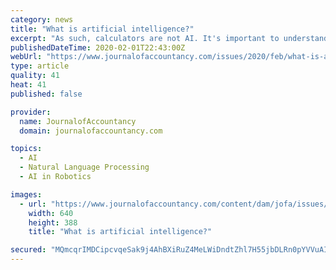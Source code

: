 ```yaml
---
category: news
title: "What is artificial intelligence?"
excerpt: "As such, calculators are not AI. It's important to understand that AI is an umbrella term covering quite a few technologies. Among these are machine learning, deep learning, natural language processing, speech recognition, the aforementioned image recognition, and robotics. These are all AI, but all AI is not, say, machine learning. To further ..."
publishedDateTime: 2020-02-01T22:43:00Z
webUrl: "https://www.journalofaccountancy.com/issues/2020/feb/what-is-artificial-intelligence.html"
type: article
quality: 41
heat: 41
published: false

provider:
  name: JournalofAccountancy
  domain: journalofaccountancy.com

topics:
  - AI
  - Natural Language Processing
  - AI in Robotics

images:
  - url: "https://www.journalofaccountancy.com/content/dam/jofa/issues/2019/jun/ai-640.jpg"
    width: 640
    height: 388
    title: "What is artificial intelligence?"

secured: "MQmcqrIMDCipcvqeSak9j4AhBXiRuZ4MeLWiDndtZhl7H55jbDLRn0pYVVuAIDu6X9IEJZ5T+7MN0kKoy9sKnnXd+Dd6oNehT7qeYStmQ8mRsp0bLGVxIhnvHzv0s1SfxqaymDQ4jv/WoCP3FVoHVag/6iTrAWjZi+Mf5D/wVjdIwS6hZTKbZhAb9GuqRH9UjAc/8PZZ/qqYoH3/uY5OGrSQNF4xNRZNoP3E8FFPsI381Q6XfcSMatyeUToNUPcaYl6y34eATAGLEbaJON0rZjqxDETjs3LRQIhUiLJkRc793s61rmi7JMPUJX4Uaip3zpxSm++ZJDEP3SIuAWZ3qUjNoR5kQhJq0bPPdQ4Ud4a1LyuTr3E01zL55BIfsdPtMSqD48vYqxf+5JhBgGjun4/iW4X8xF3FY0i1DwDG1COXcJA+LOUPJ1n11yJBCo/9EX5+9KQr0vOwTMrqN4agmb4Ebxbqudinemg1f2FMt8Y=;H+pRhqzoGRneMYSgvRFGog=="
---
```


